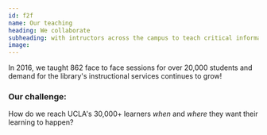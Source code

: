 ```yaml
---
id: f2f
name: Our teaching
heading: We collaborate
subheading: with intructors across the campus to teach critical information skills.
image: 
---
```


In 2016, we taught 862 face to face sessions for over 20,000 students and demand for the library's instructional services continues to grow!

<h3>Our challenge:</h3>

How do we reach UCLA's 30,000+ learners <em>when</em> and <em>where</em> they want their learning to happen?
